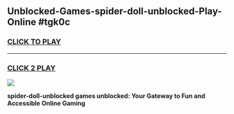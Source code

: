 
## Unblocked-Games-spider-doll-unblocked-Play-Online #tgk0c
<h3>
<a href="https://news.freeplayer.one?title=spider-doll-unblocked&ref=3">CLICK TO PLAY</a></h3>
<hr>

<h3>
<a href="https://news.freeplayer.one?title=spider-doll-unblocked&ref=3">CLICK 2 PLAY</a>
  
</h3>

<a href="https://news.freeplayer.one?title=spider-doll-unblocked&ref=3"><img src="https://clearcache.store/games.png"></a>


**spider-doll-unblocked games unblocked: Your Gateway to Fun and Accessible Online Gaming**
